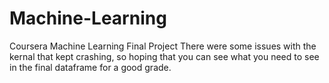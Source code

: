 # Machine-Learning
Coursera Machine Learning Final Project
There were some issues with the kernal that kept crashing, so hoping that you can see what you need to see in the final dataframe for a good grade. 
